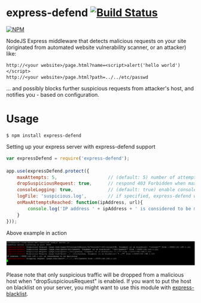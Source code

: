 # express-defend [![Build Status](https://travis-ci.org/akos-sereg/express-defend.png)](https://travis-ci.org/akos-sereg/express-defend)

[![NPM](https://nodei.co/npm/express-defend.png?downloads=true&stars=true)](https://nodei.co/npm/express-defend/)

NodeJS Express middleware that detects malicious requests on your site (originated from automated website vulnerability scanner, or an attacker) like:<br/>

```
http://<your website>/page.html?name=<script>alert('hello world')</script>
http://<your website>/page.html?path=../../etc/passwd
```

... and possibly blocks further suspicious requests from attacker's host, and notifies you - based on configuration.

# Usage

```
$ npm install express-defend
```

Setting up your express server with express-defend support
```javascript
var expressDefend = require('express-defend');

app.use(expressDefend.protect({ 
    maxAttempts: 5,                   // (default: 5) number of attempts until "onMaxAttemptsReached" gets triggered
    dropSuspiciousRequest: true,      // respond 403 Forbidden when max attempts count is reached
    consoleLogging: true,             // (default: true) enable console logging
    logFile: 'suspicious.log',        // if specified, express-defend will log it's output here
    onMaxAttemptsReached: function(ipAddress, url){
        console.log('IP address ' + ipAddress + ' is considered to be malicious, URL: ' + url);
    } 
}));
```

Above example in action

![Screenshot](https://raw.githubusercontent.com/akos-sereg/express-defend/master/doc/sample.png "Above example in action")

Please note that only suspicious traffic will be dropped from a malicious host when "dropSuspiciousRequest" is enabled. 
If you want to put the host on blacklist on your server, you might want to use this module with [express-blacklist](https://github.com/akos-sereg/express-blacklist).
